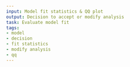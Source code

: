 ```yaml
---
input: Model fit statistics & QQ plot
output: Decision to accept or modify analysis
task: Evaluate model fit
tags:
- model
- decision
- fit statistics
- modify analysis
- qq
---
```

